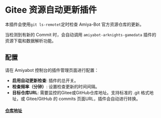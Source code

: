 # Gitee 资源自动更新插件

本插件会使用`git ls-remotet`定时检查 Amiya-Bot 官方资源仓库的更新。

当检测到有新的 Commit 时，会自动调用 `amiyabot-arknights-gamedata` 插件的资源下载和数据解析功能。

## 配置
请在 Amiyabot 控制台的插件管理页面进行配置：
- **启用自动更新检查**: 插件的总开关。
- **检查频率（分钟）**: 设置检查更新的时间间隔。
- **目标仓库URL**: 需要监控的Gitee或GitHub仓库地址。支持标准的 .git 格式地址，或 Gitee/GitHub 的 commits 页面URL，插件会自动进行转换。

#### [仓库地址](https://github.com/RoyZ-iwnl/Amiya-bot_royz-gitee-auto-updater)